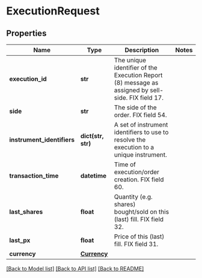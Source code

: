 # ExecutionRequest

## Properties
Name | Type | Description | Notes
------------ | ------------- | ------------- | -------------
**execution_id** | **str** | The unique identifier of the Execution Report (8) message as assigned by sell-side. FIX field 17. | 
**side** | **str** | The side of the order. FIX field 54. | 
**instrument_identifiers** | **dict(str, str)** | A set of instrument identifiers to use to resolve the execution to a unique instrument. | 
**transaction_time** | **datetime** | Time of execution/order creation. FIX field 60. | 
**last_shares** | **float** | Quantity (e.g. shares) bought/sold on this (last) fill. FIX field 32. | 
**last_px** | **float** | Price of this (last) fill. FIX field 31. | 
**currency** | [**Currency**](Currency.md) |  | 

[[Back to Model list]](../README.md#documentation-for-models) [[Back to API list]](../README.md#documentation-for-api-endpoints) [[Back to README]](../README.md)



